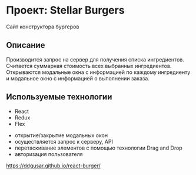 # Проект: Stellar Burgers

Сайт конструктора бургеров

## Описание

Производится запрос на сервер для получения списка ингредиентов. Считается суммарная стоимость всех выбранных ингредиентов. Открываются модальные окна с информацией по каждому ингредиенту и модальное окно с информацией о выполнении заказа.

## Используемые технологии

- React
- Redux
- Flex

* открытие/закрытие модальных окон
* осуществляется запрос к серверу, API
* перетаскивание элементов с помощью технологии Drag and Drop
* авторизация пользователя

https://ddgusar.github.io/react-burger/
